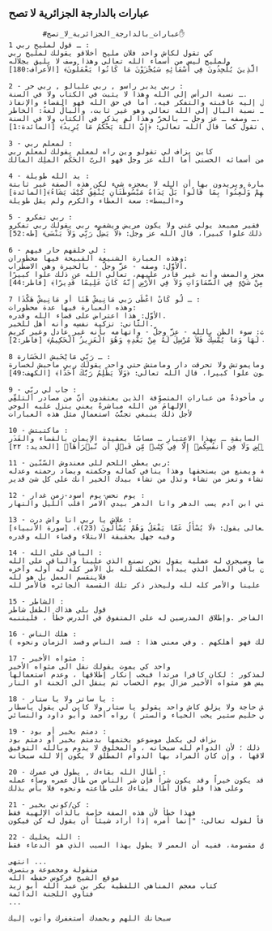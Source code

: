 ## عبارات بالدارجة الجزائرية لا تصح

<pre>
        #عبارات_بالدارجة_الجزائرية_لا_تصح✋
1 ـ قول لمليح ربي :
كي تقول لكاش واحد فلان مليح أخلاقو يقولك لمليح ربي
ولمليح ليس من أسماء الله تعالى وهذا وصف لا يليق بجلاله
قال الله تعالى: ﴿وَلِلَّهِ الْأَسْمَاءُ الْحُسْنَى فَادْعُوهُ بِهَا وَذَرُوا الَّذِينَ يُلْحِدُونَ فِي أَسْمَائِهِ سَيُجْزَوْنَ مَا كَانُوا يَعْمَلُونَ﴾ [الأعراف:180]

2 - ربي يدبر راسو , ربي علبالو , ربي حر :
ـ نسبة الرأس إلى الله وهذا لا يثبت في الكتاب ولا في السنة.
ـ يدبر: والتدبير في الأمر لغةً: النظر إلى ما تؤول إليه عاقبته والتفكر فيه، أما في حق الله فهو القضاء والإنفاذ
ـ نسبة البال إلى الله تعالى وهو غير ثابت، والبالُ لغةً: الخاطر.
ـ وصفه ـ عز وجل ـ بالحرّ وهذا لم يذكر في الكتاب ولا في السنة.
العبارة الصحيحة أن تقول كما قال الله تعالى: ﴿إِنَّ اللَّهَ يَحْكُمُ مَا يُرِيدُ﴾ [المائدة:1]

3 - لمعلم ربي :
كاين بزاف لي تقولو وين راه لمعلم يقولك لمعلم ربي
لا يجوز تسميته بذلك لعدم ثبوته وهو ليس من أسمائه الحسنى أما الله عز وجل فهو الربّ الحَكَم الملِك المالك.

4 - يد الله طويلة :
يطلقون هذه العبارة ويريدون بها أن الله لا يعجزه شيء لكن هذه الصفة غير ثابتة
وصف يديه بالبسط في قوله: ﴿وَقَالَتِ الْيَهُودُ يَدُ اللَّهِ مَغْلُولَةٌ غُلَّتْ أَيْدِيهِمْ وَلُعِنُوا بِمَا قَالُوا بَلْ يَدَاهُ مَبْسُوطَتَانِ يُنْفِقُ كَيْفَ يَشَاءُ﴾[المائدة]
و«البسط»: سعة العطاء والكرم ولم يقل طويلة

5 - ربي تفكرو :
كي واحد يكون فقير ممبعد يولي غني ولا يكون مريض ويشفيه ربي يقولك ربي تفكرو
ويفهم من هذه العبارة أن الله نسيه، والنسيان هنا خلاف الذكر والحفظ، تعالى الله عن ذلك علوا كبيرا، قال الله عز وجل: ﴿لاَ يَضِلُّ رَبِّي وَلاَ يَنْسَى﴾ [طه:52]

6 - لي خلقهم حار فيهم :
وهذه العبارة الشنيعة القبيحة فيها محظوران:
الأوَّل: وصفه - عزَّ وجلَّ - بالحيرة وهي الاضطراب.
الثَّاني: وصفه بالعجز والضعف وأنه غير قادر عليهم، تعالى الله عن ذلك علوا كبيرًا.
قال تعالى: ﴿وَمَا كَانَ اللَّهُ لِيُعْجِزَهُ مِنْ شَيْءٍ فِي السَّمَاوَاتِ وَلاَ فِي الأَرْضِ إِنَّهُ كَانَ عَلِيمًا قَدِيرًا﴾ [فاطر:44].

7 ـ لُو كَانْ اعْطَى رَبي مَانِيشْ هْنَا أو مَانِيشْ هَكْذَا :
وهذه العبارة فيها عدة محظورات:
الأوَّل: هذا اعتراض على قضاء الله وقدره.
الثَّاني: تزكية نفسِه وأنه أهل للخير.
الثَّالث: سوء الظن بالله - عزَّ وجلَّ - واتهامه بأنه غير عادل وغير كريم
قال الله تعالى: ﴿مَا يَفْتَحِ اللَّهُ لِلنَّاسِ مِنْ رَحْمَةٍ فَلاَ مُمْسِكَ لَهَا وَمَا يُمْسِكْ فَلاَ مُرْسِلَ لَهُ مِنْ بَعْدِهِ وَهُوَ الْعَزِيزُ الْحَكِيمُ﴾ [فاطر:2].

8 ـ رَبِّي مَايْحَبش الخَسَارة :
زعما كي واحد يدير أكسيدو ومايموتش ولا تحرقت دار ومامتش حتى واحد يقولك ربي ماحبش لخسارة
مفهوم الكلام أنه لو وقع مكروه لأحب الله الخسارة وهذا يتضمن اتهامه - عزَّ وجلَّ - بالظلم سبحانه وتعالى عما يقولون علوا كبيرا، قال الله تعالى: ﴿وَلاَ يَظْلِمُ رَبُّكَ أَحَدًا﴾ [الكهف:49]

9 - جاب لي ربِّي :
هي مأخوذةٌ من عباراتِ المتصوِّفة الذين يعتقدون أنَّ من مصادر التلقِّي:
الإلهامَ من الله مباشرةً يعني ينزل عليه الوحي
لأجل ذلك ينبغي تجنُّبُ استعمالِ مثل هذه العبارات

10 - ماكتبتش :
لا يجوز إطلاقُها ـ بحالٍ ـ على ما كان أو سيكون؛ لأنَّ ما شاء اللهُ كان وما لم يَشَأْ لم يكن؛ فإنَّ في العبارةِ السابقةِ ـ بهذا الاعتبارِ ـ مساسًا بعقيدة الإيمان بالقضاء والقَدَر.
قولُه تعالى: ﴿مَآ أَصَابَ مِن مُّصِيبَةٖ فِي ٱلۡأَرۡضِ وَلَا فِيٓ أَنفُسِكُمۡ إِلَّا فِي كِتَٰبٖ مِّن قَبۡلِ أَن نَّبۡرَأَهَآ﴾ [الحديد: ٢٢]

11 - ربي يعطي اللحم للى معندوش السّنّين:
معناه : ان الله يعطي ويرزق من لا يستحق النعمة ويمنع من يستحقها وهذا ينافي كماله وحكمته ويضاد رحمته وعدله
ان الله هو الغني الحميد الذي يحمد على كل شئ يحمد على العطاء والمنع قال تعالى "قل اللهم مالك الملك تؤتي الملك من تشاء وتنزع الملك ممن تشاء وتعز من تشاء وتذل من تشاء بيدك الخير انك على كل شئ قدير

12 - يوم نحس-يوم اسود-زمن غدار :
والله تعالى يقول في الحديث القدسي: "يؤذيني ابن آدم يسب الدهر وانا الدهر بيدي الامر اقلب الليل والنهار"

13 - علاش يا ربي انا واش درت :
والله تعالى يقول: ﴿لَا يُسْأَلُ عَمَّا يَفْعَلُ وَهُمْ يُسْأَلُونَ (23)﴾. [سورة الأنبياء].
وفيه جهل بحقيقة الابتلاء وقضاء الله وقدره

14 - الباقي على الله :
بعضهم إذا سئل عن عمل مقدم على انجازه كطبيب يعالج مريضا وسيجري له عملية يقول نحن نصنع الذي علينا والباقي على الله
ومعاذ الله أن يكون باقي العمل الذي يبدأه المكلف لله بل الأمر كله له أوله وآخره
فلاينقسم العمل بل هو لله
فليقل نصنع الذي علينا والأمر كله لله وليحذر ذكر تلك القسمة الجائره فالأمر لله

15 - الشاطر :
قول بلي هذاك الطفل شاطر
هو بمعنى قاطع الطريق ، وبمعنى : الخبيث الفاجر .وإطلاق المدرسين له على المتفوق في الدرس خطأ ، فليتنبه .

16 - هلك الناس :
قال ابن القيم في الهدي : ( وكره رسول الله صلى الله عليه وسلم أن يقول الرجل : هلك الناس ، وقال : إذا قال ذلك فهو أهلكهم . وفي معنى هذا : فسد الناس وفسد الزمان ونحوه )

17 - مثواه الأخير :
واحد كي يموت يقولك نقل الى مثواه الأخير
لو أطلقها إنسان معتقدا ما ترمي إليه من المعنى الإلحادي الكفري المذكور ؛ لكان كافرا مرتدا فيجب إنكار إطلاقها ، وعدم استعمالها
لأن القبر ليس هو مثواه الأخير مزال يوم الحساب ثم ينقل الى الجنة او النار

18 - يا ساتر ولا يا ستار :
كي طيح كاش حاجة ولا يزلق كاش واحد يقولو يا ستار ولا كاين لي يقول ياسطار
وهذه الأسماء لم تكن في عداد أسماء الله تعالى ، وقال بعض المعاصرين : وإنما يقال : ( يا ستير ) لحديث ( إن الله حيي حليم ستير يحب الحياء والستر ) رواه أحمد وأبو داود والنسائي .

19 - دمتم بخير أو بود :
بزاف لي يكمل موضوعو يختمها بدمتم بخير أو دمتم بود
يُكره ذلك ؛ لأن الدوام لله سبحانه ، والمخلوق لا يدوم وبالله التوفيق .
قال الله تعالى : { كل من عليها فان ويبقى وجه ربك ذو الجلال والإكرام } . فالدوام لا يكون إلا لله سبحانه .. وهذه اللفظة (( دمتم)) الجارية في تذييل المكاتبات الودية ينبغي التوقي من إطلاقها ، وإن كان المراد بها الدوام المطلق لا يكون إلا لله سبحانه .

20 - أطال الله بقاءك , يطول في عمرك :
لا ينبغي أن يطلق القول بطول البقاء لأن طول البقاء قد يكون خيراً وقد يكون شراً فإن شر الناس من طال عمره وساء عمله
وعلى هذا فلو قال أطال بقاءك على طاعته ونحوه فلا بأس بذلك

21 - كن/كوني بخير :
فهذا خطأ لأن هذه الصفة خاصة بالذات الإلهية فقط
مصداقاً لقوله تعالى: "إنما أمره إذا أراد شيئاً أن يقول له كن فيكون"

22 - الله يخليك :
نقل شيخ الإسلام ابن تيمية كراهة الدعاء بذلك، فقال رحمه الله:أما الدعاء بطول العمر: فقد كرهه الأئمة، وكان أحمد إذا دعا له أحد بطول العمر يكره ذلك ويقول: هذا أمر قد فرغ منه، وحديث أم حبيبة ـ رضي الله عنها ـ لما طلبت إمتاعها بزوجها وأبيها وأخيها، فقال لها النبي صلى الله عليه وسلم: سألت الله لآجال مضروبة وآثار مبلوغة، وأرزاق مقسومة، ففيه أن العمر لا يطول بهذا السبب الذي هو الدعاء فقط.

انتهى ...
منقولة ومجموعة وبتصرف
موقع الشيخ فركوس حفظه الله
كتاب معجم المناهي اللفظية بكر بن عبد الله أبو زيد
فتاوي اللجنة الدائمة
...

سبحانك اللهم وبحمدك أستغفرك وأتوب إليك
    </pre>
